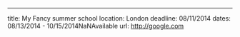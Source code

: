 ---
title: My Fancy summer school
location: London
deadline: 08/11/2014
dates: 08/13/2014 - 10/15/2014NaNAvailable
url: http://google.com